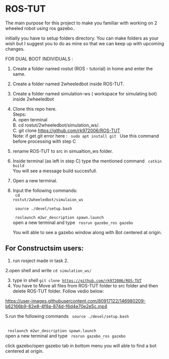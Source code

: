 # ROS-TUT
The main purpose for this project to make you familiar with working on 2 wheeled robot 
using ros gazebo..

 initially you have to setup folders directory.
You can make folders as your wish but I suggest you to do as 
mine so that we can keep up with upcoming changes.

FOR DUAL BOOT INDIVIDUALS :
1. Create a folder named rostut (ROS - tutorial) in home and enter the same.
2. Create a folder named 2wheeledbot inside ROS-TUT.
3. Create a folder named simulation-ws ( workspace for simulating  bot) inside 2wheeledbot
4. Clone this repo here. <br>
   Steps:<br>
   A. open terminal <br>
   B. cd rostut/2wheeledbot/simulation_ws/. <br>
   C. git clone https://github.com/rk972006/ROS-TUT <br>
       Note: if get git error here : <code> 
sudo apt install git   </code> 
Use this command before processing with step C <br> 
5. rename ROS-TUT to src in simualtion_ws folder. <br>
6. Inside terminal (as left in step C) type the mentioned  command <code> catkin build </code> <br>
You will see a message build succesfull. <br>
  1.  Open a new terminal.
  2.  Input the following commands: <br>
<code> cd rostut/2wheeledbot/simulaion_ws</code><br>
   
       <code> source ./devel/setup.bash  </code><br>

       <code> roslaunch m2wr_description spawn.launch</code><br>
       open a new terminal and type <code> rosrun gazebo_ros gazebo </code>
       
       You will able to see a gazebo window along with Bot centered at origin.
       
      


## For Constructsim users: 

1. run rosject made in task 2. 

2.open shell and write <code>cd simulation_ws/</code>

3. type in shell <code>git clone https://github.com/rk972006/ROS-TUT</code>
4. You have to Move all files from ROS-TUT folder to src folder and then delete ROS-TUT folder. Follow vedio below:

<vedio> https://user-images.githubusercontent.com/80917122/146980209-b62166b9-82e8-4f9a-874d-f6d4e70e2e5c.mp4 </vedio>




5.run the following commands  <code> source ./devel/setup.bash  </code><br>

  <code> roslaunch m2wr_description spawn.launch</code><br>
  open a new terminal and type <code> rosrun gazebo_ros gazebo </code>
       
   click gazebo/open gazebo  tab in bottom menu 
   you will able to find a bot centered at origin. 
       
       
